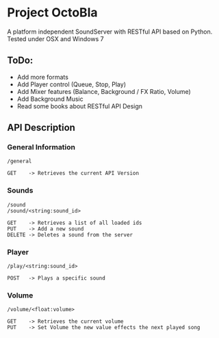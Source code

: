 Project OctoBla
===============
A platform independent SoundServer with RESTful API based on Python.
Tested under OSX and Windows 7

ToDo:
-----
* Add more formats
* Add Player control (Queue, Stop, Play)
* Add Mixer features (Balance, Background / FX Ratio, Volume)
* Add Background Music
* Read some books about RESTful API Design

API Description
---------------
### General Information
    /general

    GET    -> Retrieves the current API Version

### Sounds
    /sound
    /sound/<string:sound_id>

    GET    -> Retrieves a list of all loaded ids
    PUT    -> Add a new sound
    DELETE -> Deletes a sound from the server

### Player
    /play/<string:sound_id>
  
    POST   -> Plays a specific sound

### Volume
    /volume/<float:volume>

    GET    -> Retrieves the current volume
    PUT    -> Set Volume the new value effects the next played song
